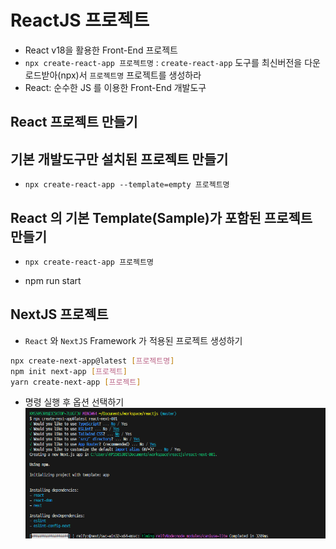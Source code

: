 # ReactJS 프로젝트

- React v18을 활용한 Front-End 프로젝트
- `npx create-react-app 프로젝트명` : `create-react-app` 도구를 최신버전을 다운로드받아(npx)서 `프로젝트명` 프로젝트를 생성하라
- React: 순수한 JS 를 이용한 Front-End 개발도구

## React 프로젝트 만들기

## 기본 개발도구만 설치된 프로젝트 만들기

- `npx create-react-app --template=empty 프로젝트명`

## React 의 기본 Template(Sample)가 포함된 프로젝트 만들기

- `npx create-react-app 프로젝트명`

- npm run start

## NextJS 프로젝트

- `React` 와 `NextJS` Framework 가 적용된 프로젝트 생성하기

```bash
npx create-next-app@latest [프로젝트명]
npm init next-app [프로젝트]
yarn create-next-app [프로젝트]
```

- 명령 실행 후 옵션 선택하기
  ![명령 실행 후 옵션](images/image.png)

